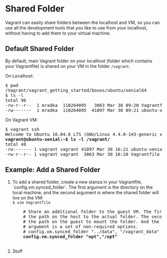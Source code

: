 # Shared Folder
Vagrant can easily share folders between the localhost and VM, so you can use all the development tools that you like to use from your localhost, without having to add them to your virtual machine.

## Default Shared Folder
By default, main Vagrant folder on your localhost (folder which contains your Vagrantfile) is shared on your VM in the folder `/vagrant`.

On Localhost:
<pre>
$ pwd
/Vagrant/vagrant_getting_started/boxes/ubuntu/xenial64
$ ls -l
total 96
-rw-r--r--  1 mradka  110264095   3063 Mar 30 09:20 Vagrantfile
-rw-------  1 mradka  110264095  41097 Mar 30 09:21 ubuntu-xenial-16.04-cloudimg-console.log
</pre>

On Vagrant VM:
<pre>
$ vagrant ssh
Welcome to Ubuntu 16.04.6 LTS (GNU/Linux 4.4.0-143-generic x86_64)
<b>vagrant@ubuntu-xenial:~$ ls -l /vagrant/</b>
total 48
-rw------- 1 vagrant vagrant 41097 Mar 30 16:21 ubuntu-xenial-16.04-cloudimg-console.log
-rw-r--r-- 1 vagrant vagrant  3063 Mar 30 16:20 Vagrantfile
</pre>

## Example: Add a Shared Folder

<ol>
  <li>
    To add a shared folder, create a new stanza in your Vagrantfile, `config.vm.synced_folder`. The first argument is the directory on the local machine, and the second argument is where the shared folder will live on the VM:<br />
    <code>$ vim Vagrantfile</code>
    <pre>
    # Share an additional folder to the guest VM. The first argument is
    # the path on the host to the actual folder. The second argument is
    # the path on the guest to mount the folder. And the optional third
    # argument is a set of non-required options.
    # config.vm.synced_folder "../data", "/vagrant_data"
    <b>config.vm.synced_folder "opt","/opt"</b>
    </pre>
  </li>
  <li>
    Stuff
  </li>
</ol>
